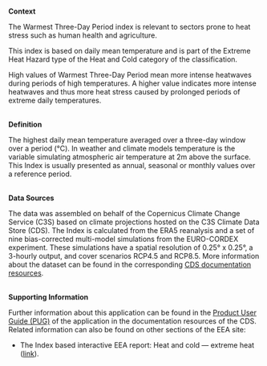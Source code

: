 <br />**Context**

The Warmest Three-Day Period index is relevant to sectors prone to heat stress such as human health and agriculture.

This index is based on daily mean temperature and is part of the Extreme Heat Hazard type of the Heat and Cold category of the classification.

High values of Warmest Three-Day Period mean more intense heatwaves during periods of high temperatures.
A higher value indicates more intense heatwaves and thus more heat stress caused by prolonged periods of extreme daily temperatures.

<br />**Definition**

The highest daily mean temperature averaged over a three-day window over a period (°C).
In weather and climate models temperature is the variable simulating atmospheric air temperature at 2m above the surface. This Index is usually presented as annual, seasonal or monthly values over a reference period.

<br />**Data Sources**

The data was assembled on behalf of the Copernicus Climate Change Service (C3S) based on climate projections hosted on the C3S Climate Data Store (CDS). The Index is calculated from the ERA5 reanalysis and a set of nine bias-corrected multi-model simulations from the EURO-CORDEX experiment. These simulations have a spatial resolution of 0.25° x 0.25°, a 3-hourly output, and cover scenarios RCP4.5 and RCP8.5. More information about the dataset can be found in the corresponding [CDS documentation resources](https://cds.climate.copernicus.eu/cdsapp#!/dataset/sis-energy-derived-projections).

<br />**Supporting Information**

Further information about this application can be found in the [Product User Guide (PUG)](https://datastore.copernicus-climate.eu/documents/ecde/7-ecde-app-warmest-three-day-period-v1.0.pdf) of the application in the documentation resources of the CDS.
Related information can also be found on other sections of the EEA site:

- The Index based interactive EEA report: Heat and cold — extreme heat ([link](https://www.eea.europa.eu/publications/europes-changing-climate-hazards-1/heat-and-cold/heat-and-cold-extreme-heat)).
